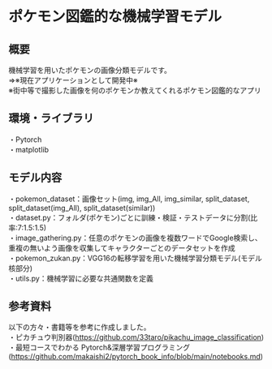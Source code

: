 # ポケモン図鑑的な機械学習モデル

## 概要
機械学習を用いたポケモンの画像分類モデルです。  
⇒※現在アプリケーションとして開発中※  
※街中等で撮影した画像を何のポケモンか教えてくれるポケモン図鑑的なアプリ

## 環境・ライブラリ
・Pytorch  
・matplotlib

## モデル内容
・pokemon_dataset：画像セット(img, img_All, img_similar, split_dataset, split_dataset(img_All), split_dataset(similar))  
・dataset.py：フォルダ(ポケモン)ごとに訓練・検証・テストデータに分割(比率:7:1.5:1.5)  
・image_gathering.py：任意のポケモンの画像を複数ワードでGoogle検索し、重複の無いよう画像を収集してキャラクターごとのデータセットを作成  
・pokemon_zukan.py：VGG16の転移学習を用いた機械学習分類モデル(モデル核部分)  
・utils.py：機械学習に必要な共通関数を定義  

## 参考資料
以下の方々・書籍等を参考に作成しました。  
・ピカチュウ判別器(https://github.com/33taro/pikachu_image_classification)  
・最短コースでわかる Pytorch&深層学習プログラミング(https://github.com/makaishi2/pytorch_book_info/blob/main/notebooks.md)

